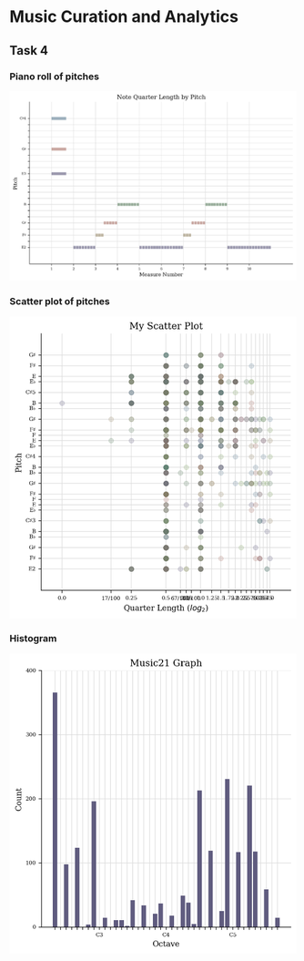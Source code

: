 # Music Curation and Analytics

## Task 4
### Piano roll of pitches
![Piano roll of pitches](https://github.com/lordofanywhere/MCA-2023/blob/master/data/Note%20Quarter%20Legth%20by%20Pitch.png?raw=true)

### Scatter plot of pitches
![Scatter plot of pitches](https://github.com/lordofanywhere/MCA-2023/blob/master/data/My%20Scatter%20Plot.png?raw=true)

### Histogram
![Scatter plot of pitches](https://github.com/lordofanywhere/MCA-2023/blob/master/data/Pitch%20Histogram.png?raw=true)
